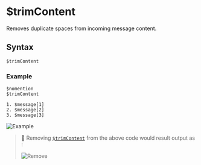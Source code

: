 # $trimContent
Removes duplicate spaces from incoming message content.

## Syntax
```
$trimContent
```

### Example
```
$nomention
$trimContent

1. $message[1]
2. $message[2]
3. $message[3]
```
![Example](https://user-images.githubusercontent.com/70456337/191595057-3bbe9531-3402-44db-a5f4-4c4324d3511c.png)

> 📌 Removing [`$trimContent`](./trimContent.md) from the above code would result output as :
>
> ![Remove](https://user-images.githubusercontent.com/70456337/191595126-8d930e58-9407-44ad-9160-5fedbdeebef2.png)
